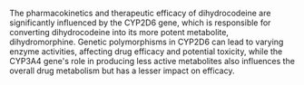 The pharmacokinetics and therapeutic efficacy of dihydrocodeine are significantly influenced by the CYP2D6 gene, which is responsible for converting dihydrocodeine into its more potent metabolite, dihydromorphine. Genetic polymorphisms in CYP2D6 can lead to varying enzyme activities, affecting drug efficacy and potential toxicity, while the CYP3A4 gene's role in producing less active metabolites also influences the overall drug metabolism but has a lesser impact on efficacy.
